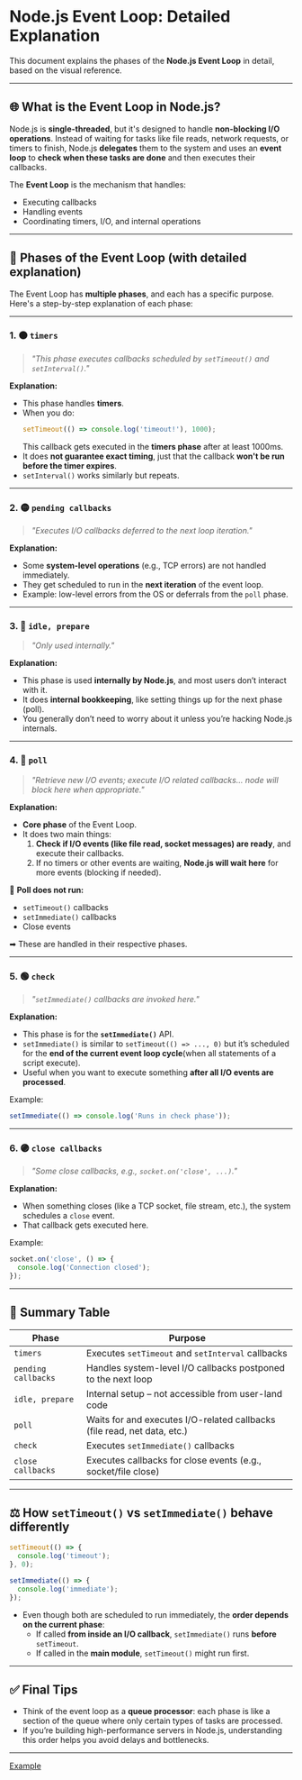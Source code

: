 # Node.js Event Loop: Detailed Explanation

This document explains the phases of the **Node.js Event Loop** in detail, based on the visual reference.

---

## 🌐 What is the Event Loop in Node.js?

Node.js is **single-threaded**, but it's designed to handle **non-blocking I/O operations**. Instead of waiting for tasks like file reads, network requests, or timers to finish, Node.js **delegates** them to the system and uses an **event loop** to **check when these tasks are done** and then executes their callbacks.

The **Event Loop** is the mechanism that handles:
- Executing callbacks
- Handling events
- Coordinating timers, I/O, and internal operations

---

## 🔄 Phases of the Event Loop (with detailed explanation)

The Event Loop has **multiple phases**, and each has a specific purpose. Here's a step-by-step explanation of each phase:

---

### 1. 🟠 `timers`
> _"This phase executes callbacks scheduled by `setTimeout()` and `setInterval()`."_

**Explanation:**
- This phase handles **timers**.
- When you do:
  ```js
  setTimeout(() => console.log('timeout!'), 1000);
  ```
  This callback gets executed in the **timers phase** after at least 1000ms.
- It does **not guarantee exact timing**, just that the callback **won't be run before the timer expires**.
- `setInterval()` works similarly but repeats.

---

### 2. 🟡 `pending callbacks`
> _"Executes I/O callbacks deferred to the next loop iteration."_

**Explanation:**
- Some **system-level operations** (e.g., TCP errors) are not handled immediately.
- They get scheduled to run in the **next iteration** of the event loop.
- Example: low-level errors from the OS or deferrals from the `poll` phase.

---

### 3. 🔵 `idle, prepare`
> _"Only used internally."_  

**Explanation:**
- This phase is used **internally by Node.js**, and most users don’t interact with it.
- It does **internal bookkeeping**, like setting things up for the next phase (poll).
- You generally don’t need to worry about it unless you’re hacking Node.js internals.

---

### 4. 🔴 `poll`
> _"Retrieve new I/O events; execute I/O related callbacks... node will block here when appropriate."_

**Explanation:**
- **Core phase** of the Event Loop.
- It does two main things:
  1. **Check if I/O events (like file read, socket messages) are ready**, and execute their callbacks.
  2. If no timers or other events are waiting, **Node.js will wait here** for more events (blocking if needed).

🚫 **Poll does not run:**
- `setTimeout()` callbacks
- `setImmediate()` callbacks
- Close events

➡ These are handled in their respective phases.

---

### 5. 🟢 `check`
> _"`setImmediate()` callbacks are invoked here."_

**Explanation:**
- This phase is for the **`setImmediate()`** API.
- `setImmediate()` is similar to `setTimeout(() => ..., 0)` but it’s scheduled for the **end of the current event loop cycle**(when all statements of a script execute).
- Useful when you want to execute something **after all I/O events are processed**.

Example:
```js
setImmediate(() => console.log('Runs in check phase'));
```

---

### 6. 🟣 `close callbacks`
> _"Some close callbacks, e.g., `socket.on('close', ...)`."_

**Explanation:**
- When something closes (like a TCP socket, file stream, etc.), the system schedules a `close` event.
- That callback gets executed here.

Example:
```js
socket.on('close', () => {
  console.log('Connection closed');
});
```

---

## 🧠 Summary Table

| Phase            | Purpose                                                                 |
|------------------|-------------------------------------------------------------------------|
| `timers`         | Executes `setTimeout` and `setInterval` callbacks                       |
| `pending callbacks` | Handles system-level I/O callbacks postponed to the next loop         |
| `idle, prepare`  | Internal setup – not accessible from user-land code                     |
| `poll`           | Waits for and executes I/O-related callbacks (file read, net data, etc.)|
| `check`          | Executes `setImmediate()` callbacks                                     |
| `close callbacks`| Executes callbacks for close events (e.g., socket/file close)           |

---

## ⚖️ How `setTimeout()` vs `setImmediate()` behave differently

```js
setTimeout(() => {
  console.log('timeout');
}, 0);

setImmediate(() => {
  console.log('immediate');
});
```

- Even though both are scheduled to run immediately, the **order depends on the current phase**:
  - If called **from inside an I/O callback**, `setImmediate()` runs **before** `setTimeout`.
  - If called in the **main module**, `setTimeout()` might run first.

---

## ✅ Final Tips

- Think of the event loop as a **queue processor**: each phase is like a section of the queue where only certain types of tasks are processed.
- If you’re building high-performance servers in Node.js, understanding this order helps you avoid delays and bottlenecks.

---
[Example](https://youtu.be/Pk9J0SvNXUs?si=eZO7LaUOCId5hRDZ&t=2797)
